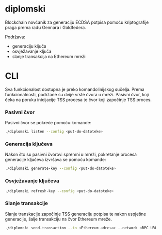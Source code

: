 # diplomski

Blockchain novčanik za generaciju ECDSA potpisa pomoću kriptografije praga prema radu Gennara i Goldfedera.

Podržava:
  - generaciju ključa
  - osvježavanje ključa
  - slanje transakcija na Ethereum mreži

# CLI

Sva funkcionalost dostupna je preko komandolinijskog sučelja.
Prema funkcionalnosti, podržane su dvije vrste čvora u mreži. Pasivni čvor,
koji čeka na poruku inicijacije TSS procesa te čvor koji započinje TSS proces.

### Pasivni čvor

Pasivni čvor se pokreće pomoću komande:

```bash
./diplomski listen --config <put-do-datoteke>
```

### Generacija ključeva

Nakon što su pasivni čvorovi spremni u mreži, pokretanje procesa generacije ključeva
izvršava se pomoću komande:

```bash
./diplomski generate-key --config <put-do-datoteke>
```

### Osvježavanje ključeva

```bash
./diplomski refresh-key --config <put-do-datoteke>
```

### Slanje transakcije

Slanje transkacije započinje TSS generaciju potpisa te nakon uspješne generacije,
šalje transakciju na čvor Ethereum mreže.

```bash
./diplomski send-transaction --to <Ethereum adresa> --network <RPC URL Ethereum mreže> --data <arbitratni podatci transakcije> --config <put-do-datoteke>
```
